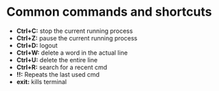 # Common commands and shortcuts

  - **Ctrl+C:** stop the current running process
  - **Ctrl+Z:** pause the current running process
  - **Ctrl+D:** logout
  - **Ctrl+W:** delete a word in the actual line
  - **Ctrl+U:** delete the entire line
  - **Ctrl+R:** search for a recent cmd
  - **!!:** Repeats the last used cmd
  - **exit:** kills terminal
